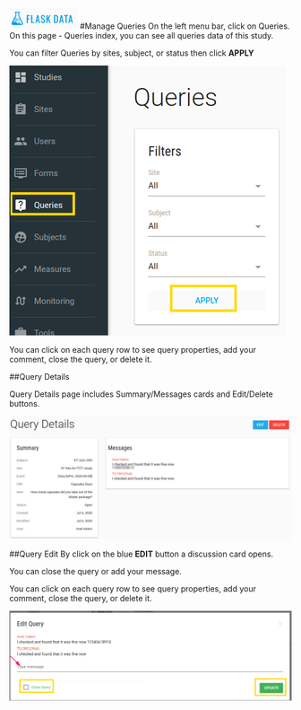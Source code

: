 <a href="https://www.flaskdata.io">![Screenshot](img/flaskdata_logo.PNG)</a>
#Manage Queries
On the left menu bar, click on Queries.
On this page - Queries index, you can see all queries data of this study.

You can filter Queries by sites, subject, or status then click **APPLY**

![Screenshot](img/queries/queries_index_filter.PNG)

You can click on each query row to see query properties, add your comment, close the query, or delete it.

##Query Details

Query Details page includes Summary/Messages cards and Edit/Delete buttons.

![Screenshot](img/queries/queries_deatails.PNG)

##Query Edit
By click on the blue **EDIT** button a discussion card opens.

You can close the query or add your message.

You can click on each query row to see query properties, add your comment, close the query, or delete it.

![Screenshot](img/queries/query_edit.PNG)






